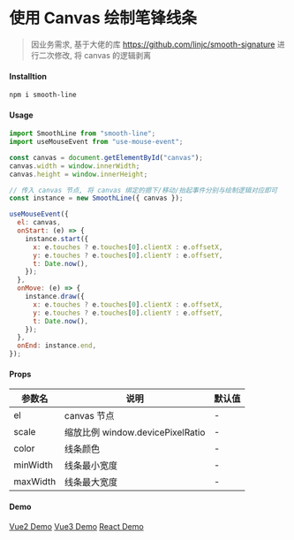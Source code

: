 # 使用 Canvas 绘制笔锋线条

> 因业务需求, 基于大佬的库 https://github.com/linjc/smooth-signature 进行二次修改, 将 canvas 的逻辑剥离

#### Installtion

```bash
npm i smooth-line
```

#### Usage



```js
import SmoothLine from "smooth-line";
import useMouseEvent from "use-mouse-event";

const canvas = document.getElementById("canvas");
canvas.width = window.innerWidth;
canvas.height = window.innerHeight;

// 传入 canvas 节点, 将 canvas 绑定的摁下/移动/抬起事件分别与绘制逻辑对应即可
const instance = new SmoothLine({ canvas });

useMouseEvent({
  el: canvas,
  onStart: (e) => {
    instance.start({
      x: e.touches ? e.touches[0].clientX : e.offsetX,
      y: e.touches ? e.touches[0].clientY : e.offsetY,
      t: Date.now(),
    });
  },
  onMove: (e) => {
    instance.draw({
      x: e.touches ? e.touches[0].clientX : e.offsetX,
      y: e.touches ? e.touches[0].clientY : e.offsetY,
      t: Date.now(),
    });
  },
  onEnd: instance.end,
});
```

#### Props

| 参数名   | 说明                             | 默认值 |
| -------- | -------------------------------- | ------ |
| el       | canvas 节点                      | -      |
| scale    | 缩放比例 window.devicePixelRatio | -      |
| color    | 线条颜色                         | -      |
| minWidth | 线条最小宽度                     | -      |
| maxWidth | 线条最大宽度                     | -      |

#### Demo

[Vue2 Demo](https://codesandbox.io/s/smooth-line-86qj3v?fontsize=14&hidenavigation=1&theme=dark)
[Vue3 Demo](https://codesandbox.io/s/smooth-lint-vue3-example-o78wry)
[React Demo](https://codesandbox.io/s/smooth-line-example-react-j5jnor)
